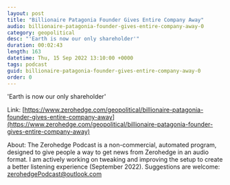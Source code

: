 ```yaml
---
layout: post
title: "Billionaire Patagonia Founder Gives Entire Company Away"
audio: billionaire-patagonia-founder-gives-entire-company-away-0
category: geopolitical
desc: "'Earth is now our only shareholder'"
duration: 00:02:43
length: 163
datetime: Thu, 15 Sep 2022 13:10:00 +0000
tags: podcast
guid: billionaire-patagonia-founder-gives-entire-company-away-0
order: 0
---
```

'Earth is now our only shareholder'

Link: [https://www.zerohedge.com/geopolitical/billionaire-patagonia-founder-gives-entire-company-away](https://www.zerohedge.com/geopolitical/billionaire-patagonia-founder-gives-entire-company-away)

About: The Zerohedge Podcast is a non-commercial, automated program, designed to give people a way to get news from Zerohedge in an audio format.  I am actively working on tweaking and improving the setup to create a better listening experience (September 2022).  Suggestions are welcome: [zerohedgePodcast@outlook.com](mailto:zerohedgePodcast@outlook.com)